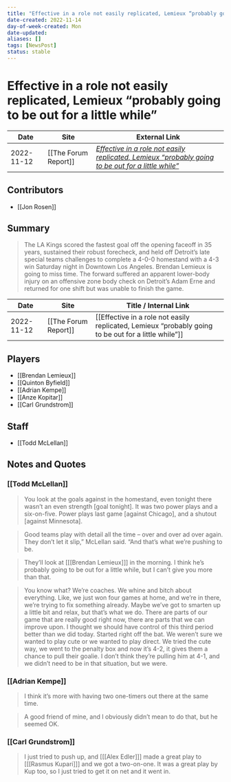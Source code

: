 ```yaml
---
title: "Effective in a role not easily replicated, Lemieux “probably going to be out for a little while”"
date-created: 2022-11-14
day-of-week-created: Mon
date-updated: 
aliases: []
tags: [NewsPost]
status: stable
---
```


# Effective in a role not easily replicated, Lemieux “probably going to be out for a little while”

| Date       | Site                 | External Link                                                                                                                                                                                                                   |
| ---------- | -------------------- | ------------------------------------------------------------------------------------------------------------------------------------------------------------------------------------------------------------------------------- |
| 2022-11-12 | [[The Forum Report]] | [*Effective in a role not easily replicated, Lemieux “probably going to be out for a little while”*](https://theforumreport.com/effective-in-a-role-not-easily-replicated-lemieux-probably-going-to-be-out-for-a-little-while/) |

## Contributors
- [[Jon Rosen]]

## Summary
> The LA Kings scored the fastest goal off the opening faceoff in 35 years, sustained their robust forecheck, and held off Detroit’s late special teams challenges to complete a 4-0-0 homestand with a 4-3 win Saturday night in Downtown Los Angeles.
> Brendan Lemieux is going to miss time. The forward suffered an apparent lower-body injury on an offensive zone body check on Detroit’s Adam Erne and returned for one shift but was unable to finish the game.

| Date       | Site                 | Title / Internal Link                                                                                |
| ---------- | -------------------- | ---------------------------------------------------------------------------------------------------- |
| 2022-11-12 | [[The Forum Report]] | [[Effective in a role not easily replicated, Lemieux “probably going to be out for a little while”]] |

## Players
- [[Brendan Lemieux]]
- [[Quinton Byfield]]
- [[Adrian Kempe]]
- [[Anze Kopitar]]
- [[Carl Grundstrom]]

## Staff
- [[Todd McLellan]]

## Notes and Quotes
### [[Todd McLellan]]
> You look at the goals against in the homestand, even tonight there wasn’t an even strength \[goal tonight]. It was two power plays and a six-on-five. Power plays last game \[against Chicago], and a shutout \[against Minnesota].

> Good teams play with detail all the time – over and over ad over again. They don’t let it slip,” McLellan said. “And that’s what we’re pushing to be.

> They’ll look at \[[[Brendan Lemieux]]] in the morning. I think he’s probably going to be out for a little while, but I can’t give you more than that.

> You know what? We’re coaches. We whine and bitch about everything. Like, we just won four games at home, and we’re in there, we’re trying to fix something already. Maybe we’ve got to smarten up a little bit and relax, but that’s what we do. There are parts of our game that are really good right now, there are parts that we can improve upon. I thought we should have control of this third period better than we did today. Started right off the bat. We weren’t sure we wanted to play cute or we wanted to play direct. We tried the cute way, we went to the penalty box and now it’s 4-2, it gives them a chance to pull their goalie. I don’t think they’re pulling him at 4-1, and we didn’t need to be in that situation, but we were.

### [[Adrian Kempe]]
> I think it’s more with having two one-timers out there at the same time.

> A good friend of mine, and I obviously didn’t mean to do that, but he seemed OK.

### [[Carl Grundstrom]]
> I just tried to push up, and \[[[Alex Edler]]] made a great play to \[[[Rasmus Kupari]]] and we got a two-on-one. It was a great play by Kup too, so I just tried to get it on net and it went in.